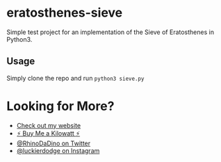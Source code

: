 # eratosthenes-sieve

Simple test project for an implementation of the Sieve of Eratosthenes in Python3.

## Usage

Simply clone the repo and run
`python3 sieve.py`

# Looking for More?

* [Check out my website](https://www.rlewis.io)
* [:zap: Buy Me a Kilowatt :zap:](https://www.buymeacoffee.com/aVc18KuLq)
* [@RhinoDaDino on Twitter](https://twitter.com/RhinoDaDino)
* [@luckierdodge on Instagram](https://www.instagram.com/luckierdodge/)
